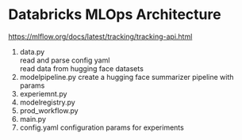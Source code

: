 # Databricks MLOps Architecture

https://mlflow.org/docs/latest/tracking/tracking-api.html

1. data.py <br>
    read and parse config yaml<br>
    read data from hugging face datasets <br>
2. modelpipeline.py
    create a hugging face summarizer pipeline with params
3. experiemnt.py
4. modelregistry.py
5. prod_workflow.py
6. main.py
7. config.yaml
    configuration params for experiments

